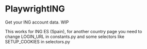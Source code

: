 # PlaywrightING

Get your ING account data. WIP


This works for ING ES (Spain), for another country page you need to change LOGIN_URL in constants.py and some selectors like
SETUP_COOKIES in selectors.py